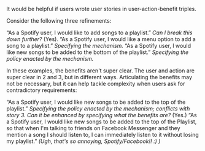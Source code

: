 It would be helpful if users wrote user stories in user-action-benefit triples.

Consider the following three refinements:

“As a Spotify user, I would like to add songs to a playlist.” _Can I break this down further?_ (Yes).
“As a Spotify user, I would like a menu option to add a song to a playlist.” _Specifying the mechanism._
“As a Spotify user, I would like new songs to be added to the bottom of the playlist.” _Specifying the policy enacted by the mechanism._

In these examples, the benefits aren't super clear. The user and action are super clear in 2 and 3, but in different ways. Articulating the benefits may not be necessary, but it can help tackle complexity when users ask for contradictory requirements:

“As a Spotify user, I would like new songs to be added to the top of the playlist.” _Specifying the policy enacted by the mechanism; conflicts with story 3. Can it be enhanced by specifying what the benefits are?_ (Yes.)
“As a Spotify user, I would like new songs to be added to the top of the Playlist, so that when I'm talking to friends on Facebook Messenger and they mention a song I should listen to, I can immediately listen to it without losing my playlist.” _(Ugh, that's so annoying, Spotify/Facebook!! :) )_
